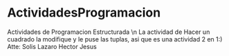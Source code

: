 # ActividadesProgramacion
Actividades de Programacion Estructurada \n
La actividad de Hacer un cuadrado la modifique y le puse las tuplas, asi que es una actividad 2 en 1:)
Atte: Solis Lazaro Hector Jesus
